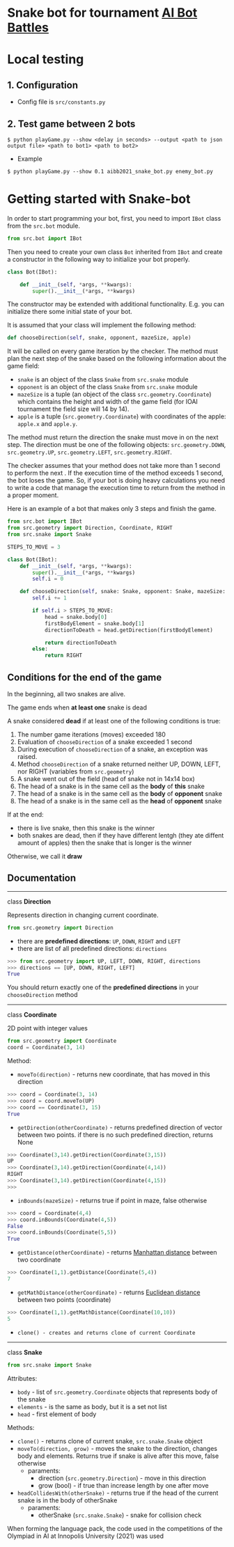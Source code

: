 Snake bot for tournament [AI Bot Battles](http://aicup.mf.grsu.by)
====

# Local testing 

## 1. Configuration

+ Config file is `src/constants.py`

## 2. Test game between 2 bots
```console
$ python playGame.py --show <delay in seconds> --output <path to json output file> <path to bot1> <path to bot2> 
```
+ Example 
```console
$ python playGame.py --show 0.1 aibb2021_snake_bot.py enemy_bot.py
```

# Getting started with Snake-bot

In order to start programming your bot, first, you need to import `IBot` class from the `src.bot` module.

```python
from src.bot import IBot
```

Then you need to create your own class `Bot` inherited from `IBot` and create a constructor in the following way to initialize your bot properly.

```python
class Bot(IBot):

    def __init__(self, *args, **kwargs):
        super().__init__(*args, **kwargs)
```

The constructor may be extended with additional functionality. E.g. you can initialize there some initial state of your bot.

It is assumed that your class will implement the following method:

```python
def chooseDirection(self, snake, opponent, mazeSize, apple)
```

It will be called on every game iteration by the checker. The method must plan the next step of the snake based on the following information about the game field:

  * `snake` is an object of the class `Snake` from `src.snake` module
  * `opponent` is an object of the class `Snake` from `src.snake` module
  * `mazeSize` is a tuple (an object of the class `src.geometry.Coordinate`) which contains the height and width of the game field (for IOAI tournament the field size will 14 by 14).
  * `apple` is a tuple (`src.geometry.Coordinate`) with coordinates of the apple: `apple.x` and `apple.y`.

The method must return the direction the snake must move in on the next step. The direction must be one of the following objects: `src.geometry.DOWN`, `src.geometry.UP`, `src.geometry.LEFT`, `src.geometry.RIGHT`.

The checker assumes that your method does not take more than 1 second to perform the next . If the execution time of the method exceeds 1 second, the bot loses the game. So, if your bot is doing heavy calculations you need to write a code that manage the execution time to return from the method in a proper moment.

Here is an example of a bot that makes only 3 steps and finish the game.

```python
from src.bot import IBot
from src.geometry import Direction, Coordinate, RIGHT
from src.snake import Snake

STEPS_TO_MOVE = 3

class Bot(IBot):
    def __init__(self, *args, **kwargs):
        super().__init__(*args, **kwargs)
        self.i = 0

    def chooseDirection(self, snake: Snake, opponent: Snake, mazeSize: Coordinate, apple: Coordinate) -> Direction:
        self.i += 1

        if self.i > STEPS_TO_MOVE:
            head = snake.body[0]
            firstBodyElement = snake.body[1]
            directionToDeath = head.getDirection(firstBodyElement)

            return directionToDeath
        else:
            return RIGHT
```

## Conditions for the end of the game

In the beginning, all two snakes are alive.

The game ends when **at least one** snake is dead

A snake considered **dead** if at least one of the following conditions is true:

1. The number game iterations (moves) exceeded 180
2. Evaluation of `chooseDirection` of a snake exceeded 1 second
3. During execution of `chooseDirection` of a snake, an exception was raised.
4. Method `chooseDirection` of a snake returned neither UP, DOWN, LEFT, nor RIGHT (variables from `src.geometry`)
5. A snake went out of the field (head of snake not in 14x14 box)
6. The head of a snake is in the same cell as the **body** of **this** snake
7. The head of a snake is in the same cell as the **body** of **opponent** snake
8. The head of a snake is in the same cell as the **head** of **opponent** snake

If at the end:
+ there is live snake, then this snake is the winner
+ both snakes are dead, then if they have different lentgh (they ate diffent amount of apples) then the snake that is longer is the winner

Otherwise, we call it **draw**

## Documentation

---
class **Direction**

Represents direction in changing current coordinate.

```python
from src.geometry import Direction
```

+ there are **predefined directions**: `UP`, `DOWN`, `RIGHT` and `LEFT`
+ there are list of all predefined directions: `directions`

```python
>>> from src.geometry import UP, LEFT, DOWN, RIGHT, directions
>>> directions == [UP, DOWN, RIGHT, LEFT]
True
```

You should return exactly one of the **predefined directions** in your `chooseDirection` method

---
class **Coordinate**

2D point with integer values

```python
from src.geometry import Coordinate
coord = Coordinate(3, 14)
```

Method:
    
* `moveTo(direction)` - returns new coordinate, that has moved in this direction
```python 
>>> coord = Coordinate(3, 14)
>>> coord = coord.moveTo(UP)
>>> coord == Coordinate(3, 15)
True
```

* `getDirection(otherCoordinate)` - returns predefined direction of vector between two points. if there is no such predefined direction, returns None
```python 
>>> Coordinate(3,14).getDirection(Coordinate(3,15))
UP
>>> Coordinate(3,14).getDirection(Coordinate(4,14))
RIGHT
>>> Coordinate(3,14).getDirection(Coordinate(4,15))
>>> 
```

* `inBounds(mazeSize)` - returns true if point in maze, false otherwise

```python 
>>> coord = Coordinate(4,4)
>>> coord.inBounds(Coordinate(4,5))
False
>>> coord.inBounds(Coordinate(5,5))
True
```

* `getDistance(otherCoordinate)` - returns [Manhattan distance](https://computervision.fandom.com/wiki/Manhattan_distance) between two coordinate
```python 
>>> Coordinate(1,1).getDistance(Coordinate(5,4))
7
```
* `getMathDistance(otherCoordinate)` - returns [Euclidean distance](https://en.wikipedia.org/wiki/Euclidean_distance) between two points (coordinate)
```python
>>> Coordinate(1,1).getMathDistance(Coordinate(10,10))
5
```
* `clone() - creates and returns clone of current Coordinate`
---
class **Snake**

```python
from src.snake import Snake
```

    
Attributes:

* `body` - list of `src.geometry.Coordinate` objects that represents body of the snake
* `elements` - is the same as body, but it is a set not list
* `head` - first element of body

Methods:

* `clone()` - returns clone of current snake, `src.snake.Snake` object
* `moveTo(direction, grow)` - moves the snake to the direction, changes body and elements. Returns true if snake is alive after this move, false otherwise
    * paraments:
        * direction (`src.geometry.Direction`) - move in this direction
        * grow (bool) - if true than increase length by one after move
* `headCollidesWith(otherSnake)` - returns true if the head of the current snake is in the body of otherSnake 
    * paraments:
        * otherSnake (`src.snake.Snake`) - snake for collision check

When forming the language pack, the code used in the competitions of the Olympiad in AI at Innopolis University (2021) was used
